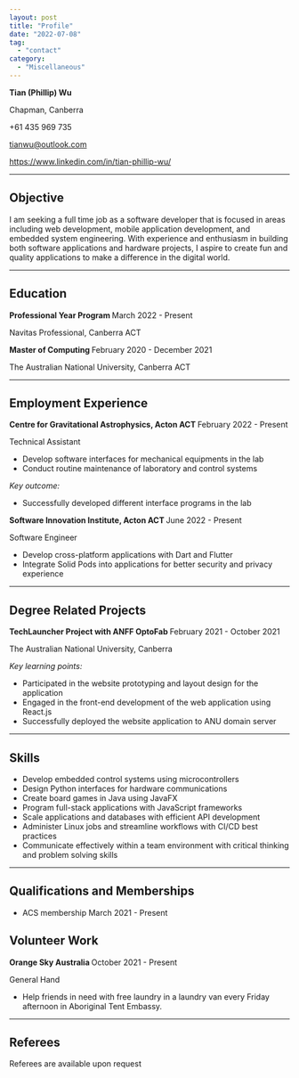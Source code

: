 ```yaml
---
layout: post
title: "Profile"
date: "2022-07-08"
tag:
  - "contact"
category:
  - "Miscellaneous"
---
```


<p>
<strong>Tian (Phillip) Wu</strong>
</p>
<p>
Chapman, Canberra
</p>
<p>
+61 435 969 735
</p>
<p>
<a href="mailto:tianwu@outlook.com">tianwu@outlook.com</a> 
</p>
<p>
<a href="https://www.linkedin.com/in/tian-phillip-wu/">https://www.linkedin.com/in/tian-phillip-wu/</a> 
</p>
<p>
<hr>
<strong><h2>Objective</h2></strong>
</p>
<p>
I am seeking a full time job as a software developer that is focused in areas including web development, mobile application development, and embedded system engineering. With experience and enthusiasm in building both software applications and hardware projects, I aspire to create fun and quality applications to make a difference in the digital world.
</p>
<p>

<hr>
<strong><h2>Education </h2></strong>
</p>
<p>
<strong>Professional Year Program	</strong> March 2022 - Present
</p>
<p>
Navitas Professional, Canberra ACT
</p>
<p>
<strong>Master of Computing	 </strong>February 2020 - December 2021
</p>
<p>
The Australian National University, Canberra ACT
</p>
<p>
					
</p>
<p>
<hr>
<strong><h2>Employment Experience</h2></strong>
</p>
<p>
<strong>Centre for Gravitational Astrophysics, Acton ACT  </strong>	 February 2022 - Present
</p>
<p>
Technical Assistant
</p>
<ul>

<li>Develop software interfaces for mechanical equipments in the lab</li>

<li>Conduct routine maintenance of laboratory and control systems
</li>
</ul>
<p>
<em>Key outcome:</em>
</p>
<ul>

<li>Successfully developed different interface programs in the lab
</li>
</ul>
<p>
<strong>Software Innovation Institute, Acton ACT  </strong>	 June 2022 - Present
</p>
<p>
Software Engineer
</p>
<ul>

<li>Develop cross-platform applications with Dart and Flutter</li>

<li>Integrate Solid Pods into applications for better security and privacy experience
</li>
</ul>
<p>
<hr>
<strong><h2>Degree Related Projects</h2></strong>
</p>
<p>
<strong>TechLauncher Project with ANFF OptoFab<em> 	</em></strong>		February 2021 - October 2021
</p>
<p>
The Australian National University, Canberra
</p>
<p>
<em>Key learning points:</em>
</p>
<ul>

<li>Participated in the website prototyping and layout design for the application</li>

<li>Engaged in the front-end development of the web application using React.js</li>

<li>Successfully deployed the website application to ANU domain server
</li>
</ul>

<hr>

<h2>Skills</h2>
<ul>
<li>Develop embedded control systems using microcontrollers</li>

<li>Design Python interfaces for hardware communications</li>

<li>Create board games in Java using JavaFX</li>

<li>Program full-stack applications with JavaScript frameworks</li>

<li>Scale applications and databases with efficient API development</li>

<li>Administer Linux jobs and streamline workflows with CI/CD best practices</li>

<li>Communicate effectively within a team environment with critical thinking and problem solving skills
</li>
</ul>
<p>
<hr>
<strong><h2>Qualifications and Memberships</h2></strong>
</p>
<ul>

<li>ACS membership                                               	March 2021 - Present
</li>
</ul>
<p>
<h2>Volunteer Work</h2>
</p>
<p>
<strong>Orange Sky Australia   </strong>	October 2021  - Present
</p>
<p>
General Hand
</p>
<p>
<em>	</em>
</p>
<ul>

<li>Help friends in need with free laundry in a laundry van every Friday afternoon in Aboriginal Tent Embassy.
</li>
</ul>
<p>
<hr>
<strong><h2>Referees</h2> </strong>
</p>
<p>
Referees are available upon request
</p>
